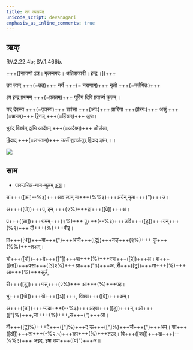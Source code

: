```yaml
---
title: तव त्यन्नर्यत्  
unicode_script: devanagari  
emphasis_as_inline_comments: true
---   
```


## ऋक्

RV.2.22.4b; SV.1.466b.

+++([सायणो [ऽत्र](https://archive.org/stream/RgVedaWithSayanasCommentaryPart2/rv_sayanabhasya_part2#page/n142/mode/1up&sa=D&ust=1542425956188000)। गृत्स्नमदः। अतिशक्वरी। इन्द्रः।])+++

तव त्यन् +++(=तत्)+++ नर्यं॑ +++(= नराणाम्)+++ नृतो +++(=नर्तयितः)+++

ऽप इन्द्र प्रथ॒मम् +++(=प्रततम्)+++ पूर्वि॒यं दि॒वि  प्र॒वाच्यं॑ कृ॒तम् ।

यद् दे॒वस्य +++(=वृत्रस्य)+++ शव॑सा +++(अपः)+++ प्रारि॑णा +++(प्रैरयः)+++ असुं +++(=प्राणम्)+++ रि॒णन्न् +++(=हिंसन्)+++ अ॒पः।

भुव॑द् विश्व॑म् अ॒भि आदे॑वम् +++(=अदेवम्)+++ ओज॑सा,

वि॒दाद् +++(=लभताम्)+++ ऊर्जं श॒तक्र॑तुर् वि॒दाद् इष॑म् ।।

![](../../images/Indra-kills-vRtra-snake-with-vajra.jpg)


## साम

- पारम्परिक-गान-मूलम् [अत्र](https://archive.org/stream/sAmaveda-jaiminIya-paravastu-paramparA-docs/VIVAAHA%20UPANAYANA%20SAAMAANI#page/n2/mode/1up&sa=D&ust=1542425956189000)।
<div class="audioEmbed"  caption="रामानुजार्यः 1974 " src="https://archive
.org/download/jaiminIya-sAma-gAna-paravastu-tradition-rAmAnuja/tava-tyan-naryam.mp3"></div>
<div class="audioEmbed"  caption="गोपालार्यः 2015  " src="https://archive
.org/download/jaiminIya-sAma-gAna-paravastu-tradition-gopAla-2015/tava-tyan-naryam.mp3"></div>
<div class="audioEmbed"  caption="गोपालपवनयोर् अनुवचनम् 2015 1x" src="https://archive
.org/download/jaiminIya-sAma-gAna-paravastu-tradition-anuvachanam-gopAla-pavana-2015/tava-tyan-naryam.mp3"></div>
<div class="audioEmbed"  caption="गोपालपवनयोर् अनुवचनम् 2015 1.5x" src="https://archive
.org/download/jaiminIya-sAma-gAna-paravastu-tradition-anuvachanam-gopAla-pavana-2015-150p-speed/tava-tyan-naryam.mp3"></div>

ता+++([फा]--%३)+++आव त्यन् ना+++(%%३)+++अर्यन् नृता+++(")+++उ।

अ+++([पो])+++प, इन् +++(२%)+++द्रा+++([प्रे])+++अ।

प्र+++([ता])+++थमम्+++(२%)+++ पू+++(--%३)+++उर्वि+++([टॄ])+++यन्+++(%२)+++ दी+++(%)+++वीइ।

प्रा+++([ध])+++वा+++(")+++अची+++([टू])+++यङ्+++(२%)+++ कॄ+++(%%)+++तअम्।

यो+++([पो])+++दे+++(["])+++वा+++(%)+++स्या+++([प्रे])+++अ। श+++([ता])+++वसा+++([ऽ]२%)+++ प्रा+++("३)+++अ,,री+++([टू])+++णा+++(%)+++ आ+++(%)+++सुउँ,

री+++([टू])+++णन्न्+++(२%)+++ आ+++(%)+++पह।

भू+++([पो])+++वो+++([ऽ])+++, विश्वा+++([प्रे])+++अम्।

अ+++([ता])+++भ्यदा+++(--%३)+++अइवा+++([टू])+++म् +ओ+++(["]%)+++,जा+++(%)+++,स+++(")+++आ।

वी+++([टू]%)+++दे+++(["]%)+++द् ऊ+++(["]%)+++र्ज+++(")+++अम्। शा+++([ठौ])+++ता+++(-%२.५)+++क्रा+++(%)+++तउर्। वि+++([का])+++दा+++(--%%३)+++ अइद्, इषा उवा+++([प]")+++अ॥